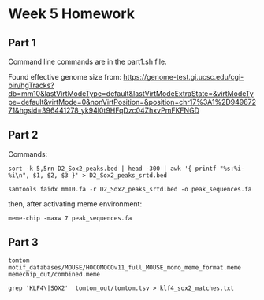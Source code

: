 # Week 5 Homework

## Part 1

Command line commands are in the part1.sh file.

Found effective genome size from: https://genome-test.gi.ucsc.edu/cgi-bin/hgTracks?db=mm10&lastVirtModeType=default&lastVirtModeExtraState=&virtModeType=default&virtMode=0&nonVirtPosition=&position=chr17%3A1%2D94987271&hgsid=396441278_yk94l0t9HFqDzc04ZhxvPmFKFNGD


## Part 2

Commands: 

```
sort -k 5,5rn D2_Sox2_peaks.bed | head -300 | awk '{ printf "%s:%i-%i\n", $1, $2, $3 }' > D2_Sox2_peaks_srtd.bed

samtools faidx mm10.fa -r D2_Sox2_peaks_srtd.bed -o peak_sequences.fa

```

then, after activating meme environment: 

`meme-chip -maxw 7 peak_sequences.fa`

## Part 3

```
tomtom motif_databases/MOUSE/HOCOMOCOv11_full_MOUSE_mono_meme_format.meme memechip_out/combined.meme

grep 'KLF4\|SOX2'  tomtom_out/tomtom.tsv > klf4_sox2_matches.txt
```